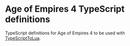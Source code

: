 # Age of Empires 4 TypeScript definitions
TypeScript definitions for Age of Empires 4 to be used with [TypeScriptToLua](https://github.com/TypeScriptToLua/TypeScriptToLua).
